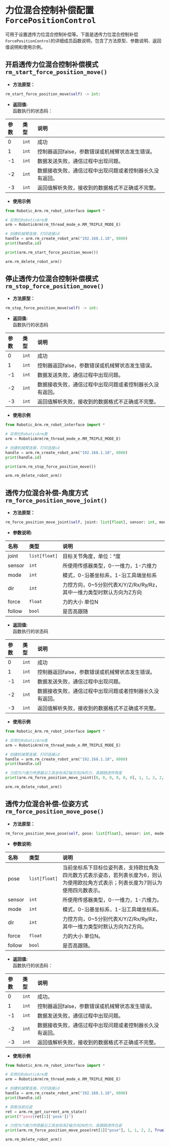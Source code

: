 # 力位混合控制补偿配置`ForcePositionControl`

可用于设置透传力位混合控制补偿等。下面是透传力位混合控制补偿`ForcePositionControl`的详细成员函数说明，包含了方法原型、参数说明、返回值说明和使用示例。

## 开启透传力位混合控制补偿模式`rm_start_force_position_move()`

- **方法原型：**

```python
rm_start_force_position_move(self) -> int:
```

- **返回值:** </br>
函数执行的状态码：

|   参数    |  类型   |   说明    |
| :--- | :--- | :---|
|   0  |    `int`   |    成功    |
|   1  |    `int`   |   控制器返回false，参数错误或机械臂状态发生错误。    |
|  -1  |    `int`   |   数据发送失败，通信过程中出现问题。    |
|  -2  |    `int`   |   数据接收失败，通信过程中出现问题或者控制器长久没有返回。    |
|  -3  |    `int`   |   返回值解析失败，接收到的数据格式不正确或不完整。   |

- **使用示例**
  
```python
from Robotic_Arm.rm_robot_interface import *

# 实例化RoboticArm类
arm = RoboticArm(rm_thread_mode_e.RM_TRIPLE_MODE_E)

# 创建机械臂连接，打印连接id
handle = arm.rm_create_robot_arm("192.168.1.18", 8080)
print(handle.id)

print(arm.rm_start_force_position_move())

arm.rm_delete_robot_arm()
```

## 停止透传力位混合控制补偿模式`rm_stop_force_position_move()`

- **方法原型：**

```python
rm_stop_force_position_move(self) -> int:
```

- **返回值:** </br>
函数执行的状态码

|   参数    |  类型   |   说明    |
| :--- | :--- | :---|
|   0  |    `int`   |    成功    |
|   1  |    `int`   |   控制器返回false，参数错误或机械臂状态发生错误。    |
|  -1  |    `int`   |   数据发送失败，通信过程中出现问题。    |
|  -2  |    `int`   |   数据接收失败，通信过程中出现问题或者控制器长久没有返回。    |
|  -3  |    `int`   |   返回值解析失败，接收到的数据格式不正确或不完整。   |

- **使用示例**
  
```python
from Robotic_Arm.rm_robot_interface import *

# 实例化RoboticArm类
arm = RoboticArm(rm_thread_mode_e.RM_TRIPLE_MODE_E)

# 创建机械臂连接，打印连接id
handle = arm.rm_create_robot_arm("192.168.1.18", 8080)
print(handle.id)

print(arm.rm_stop_force_position_move())

arm.rm_delete_robot_arm()
```

## 透传力位混合补偿-角度方式`rm_force_position_move_joint()`

- **方法原型：**

```python
rm_force_position_move_joint(self, joint: list[float], sensor: int, mode: int, dir: int, force: float, follow: bool) -> int:
```

- **参数说明:**

| 名称        | 类型    | 说明                                   |
| :-------- | :---- | :----------------------------------- |
| joint      | `list[float]` | 目标关节角度，单位：°度       |
| sensor | `int` | 所使用传感器类型，0-一维力，1-六维力 |
| mode | `int` | 模式，0-沿基坐标系，1-沿工具端坐标系 |
| dir | `int`|力控方向，0~5分别代表X/Y/Z/Rx/Ry/Rz，其中一维力类型时默认方向为Z方向 |
| force | `float` | 力的大小 单位N |
| follow | `bool` | 是否高跟随 |


- **返回值:** </br>
函数执行的状态码

|   参数    |  类型   |   说明    |
| :--- | :--- | :---|
|   0  |    `int`   |    成功    |
|   1  |    `int`   |   控制器返回false，参数错误或机械臂状态发生错误。    |
|  -1  |    `int`   |   数据发送失败，通信过程中出现问题。    |
|  -2  |    `int`   |   数据接收失败，通信过程中出现问题或者控制器长久没有返回。    |
|  -3  |    `int`   |   返回值解析失败，接收到的数据格式不正确或不完整。   |

- **使用示例**
  
```python
from Robotic_Arm.rm_robot_interface import *

# 实例化RoboticArm类
arm = RoboticArm(rm_thread_mode_e.RM_TRIPLE_MODE_E)

# 创建机械臂连接，打印连接id
handle = arm.rm_create_robot_arm("192.168.1.18", 8080)
print(handle.id)

# 力控为六维力传感器沿工具坐标系Z轴方向2N的力，高跟随透传角度
print(arm.rm_force_position_move_joint([0, 0, 0, 0, 0, 0], 1, 1, 2, 2, True))

arm.rm_delete_robot_arm()
```

## 透传力位混合补偿-位姿方式`rm_force_position_move_pose()`

- **方法原型：**

```python
rm_force_position_move_pose(self, pose: list[float], sensor: int, mode: int, dir: int, force: float, follow: bool) -> int:
```

- **参数说明:**

| 名称        | 类型    | 说明                                   |
| :-------- | :---- | :----------------------------------- |
| pose      | `list[float]` | 当前坐标系下目标位姿列表，支持欧拉角及四元数方式表示姿态，若列表长度为6，则认为使用欧拉角方式表示；列表长度为7则认为使用四元数表示。       |
| sensor | `int` | 所使用传感器类型，0-一维力，1-六维力。 |
| mode | `int` | 模式，0-沿基坐标系，1-沿工具端坐标系。 |
| dir | `int`|力控方向，0~5分别代表X/Y/Z/Rx/Ry/Rz，其中一维力类型时默认方向为Z方向。 |
| force | `float` | 力的大小 单位N。 |
| follow | `bool` | 是否高跟随。 |

- **返回值:** </br>
函数执行的状态码：

|   参数    |  类型   |   说明    |
| :--- | :--- | :---|
|   0  |    `int`   |    成功。    |
|   1  |    `int`   |   控制器返回false，参数错误或机械臂状态发生错误。    |
|  -1  |    `int`   |   数据发送失败，通信过程中出现问题。    |
|  -2  |    `int`   |   数据接收失败，通信过程中出现问题或者控制器长久没有返回。    |
|  -3  |    `int`   |   返回值解析失败，接收到的数据格式不正确或不完整。   |

- **使用示例**
  
```python
from Robotic_Arm.rm_robot_interface import *

# 实例化RoboticArm类
arm = RoboticArm(rm_thread_mode_e.RM_TRIPLE_MODE_E)

# 创建机械臂连接，打印连接id
handle = arm.rm_create_robot_arm("192.168.1.18", 8080)
print(handle.id)

# 获取当前位姿
ret = arm.rm_get_current_arm_state()
print(f"pose{ret[1]['pose']}")

# 力控为六维力传感器沿工具坐标系Z轴方向2N的力，高跟随透传位姿
print(arm.rm_force_position_move_pose(ret[1]["pose"], 1, 1, 2, 2, True))

arm.rm_delete_robot_arm()
```
